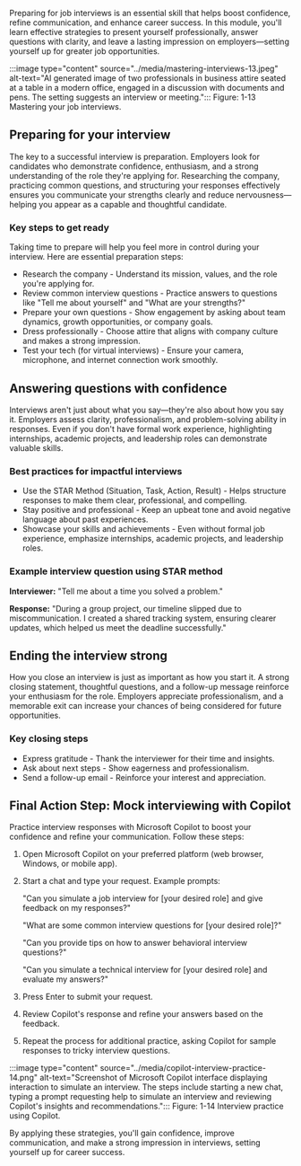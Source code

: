 Preparing for job interviews is an essential skill that helps boost confidence, refine communication, and enhance career success. In this module, you'll learn effective strategies to present yourself professionally, answer questions with clarity, and leave a lasting impression on employers—setting yourself up for greater job opportunities.

:::image type="content" source="../media/mastering-interviews-13.jpeg" alt-text="AI generated image of two professionals in business attire seated at a table in a modern office, engaged in a discussion with documents and pens. The setting suggests an interview or meeting.":::
Figure: 1-13 Mastering your job interviews.

## Preparing for your interview

The key to a successful interview is preparation. Employers look for candidates who demonstrate confidence, enthusiasm, and a strong understanding of the role they're applying for. Researching the company, practicing common questions, and structuring your responses effectively ensures you communicate your strengths clearly and reduce nervousness—helping you appear as a capable and thoughtful candidate.

### Key steps to get ready

Taking time to prepare will help you feel more in control during your interview. Here are essential preparation steps:

- Research the company - Understand its mission, values, and the role you're applying for.
- Review common interview questions - Practice answers to questions like "Tell me about yourself" and "What are your strengths?"
- Prepare your own questions - Show engagement by asking about team dynamics, growth opportunities, or company goals.
- Dress professionally - Choose attire that aligns with company culture and makes a strong impression.
- Test your tech (for virtual interviews) - Ensure your camera, microphone, and internet connection work smoothly.

## Answering questions with confidence

Interviews aren't just about what you say—they're also about how you say it. Employers assess clarity, professionalism, and problem-solving ability in responses. Even if you don't have formal work experience, highlighting internships, academic projects, and leadership roles can demonstrate valuable skills.

### Best practices for impactful interviews

- Use the STAR Method (Situation, Task, Action, Result) - Helps structure responses to make them clear, professional, and compelling.
- Stay positive and professional - Keep an upbeat tone and avoid negative language about past experiences.
- Showcase your skills and achievements - Even without formal job experience, emphasize internships, academic projects, and leadership roles.

### Example interview question using STAR method

**Interviewer:** "Tell me about a time you solved a problem."

**Response:** "During a group project, our timeline slipped due to miscommunication. I created a shared tracking system, ensuring clearer updates, which helped us meet the deadline successfully."

## Ending the interview strong

How you close an interview is just as important as how you start it. A strong closing statement, thoughtful questions, and a follow-up message reinforce your enthusiasm for the role. Employers appreciate professionalism, and a memorable exit can increase your chances of being considered for future opportunities.

### Key closing steps

- Express gratitude - Thank the interviewer for their time and insights.
- Ask about next steps - Show eagerness and professionalism.
- Send a follow-up email - Reinforce your interest and appreciation.

## Final Action Step: Mock interviewing with Copilot

Practice interview responses with Microsoft Copilot to boost your confidence and refine your communication. Follow these steps:

1. Open Microsoft Copilot on your preferred platform (web browser, Windows, or mobile app).
1. Start a chat and type your request. Example prompts:

    "Can you simulate a job interview for [your desired role] and give feedback on my responses?"

    "What are some common interview questions for [your desired role]?"

    "Can you provide tips on how to answer behavioral interview questions?"

    "Can you simulate a technical interview for [your desired role] and evaluate my answers?"

1. Press Enter to submit your request.
1. Review Copilot's response and refine your answers based on the feedback.
1. Repeat the process for additional practice, asking Copilot for sample responses to tricky interview questions.

:::image type="content" source="../media/copilot-interview-practice-14.png" alt-text="Screenshot of Microsoft Copilot interface displaying interaction to simulate an interview. The steps include starting a new chat, typing a prompt requesting help to simulate an interview and reviewing Copilot's insights and recommendations.":::
Figure: 1-14 Interview practice using Copilot.

By applying these strategies, you'll gain confidence, improve communication, and make a strong impression in interviews, setting yourself up for career success.